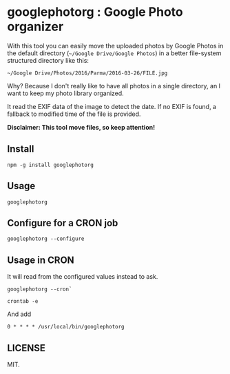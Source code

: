 # googlephotorg : Google Photo organizer

With this tool you can easily move the uploaded photos by Google Photos in the default directory (`~/Google Drive/Google Photos`) in a better file-system structured directory like this:

`~/Google Drive/Photos/2016/Parma/2016-03-26/FILE.jpg`

Why? Because I don't really like to have all photos in a single directory, an I want to keep my photo library organized.

It read the EXIF data of the image to detect the date. If no EXIF is found, a fallback to modified time of the file is provided. 

**Disclaimer: This tool move files, so keep attention!**

## Install

```
npm -g install googlephotorg
```

## Usage

```
googlephotorg
```

## Configure for a CRON job

```
googlephotorg --configure
```

## Usage in CRON

It will read from the configured values instead to ask.

```
googlephotorg --cron`
```

```
crontab -e
```

And add 

```
0 * * * * /usr/local/bin/googlephotorg
```

## LICENSE

MIT.